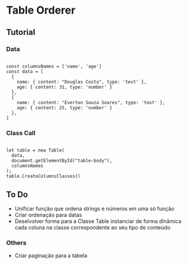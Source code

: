 # Table Orderer

## Tutorial

### Data

<code>
const columnsNames = ['name', 'age']
const data = [
  {
    name: { content: "Douglas Costa", type: 'text' },
    age: { content: 31, type: 'number' }
  },
  {
    name: { content: "Everton Souza Soares", type: 'text' },
    age: { content: 25, type: 'number' }
  },
]
</code>

### Class Call

<code>
let table = new Table(
  data,
  document.getElementById("table-body"),
  columnsNames
);
table.CreateColumnsClasses()
</code>

## To Do

- Unificar função que ordena strings e números em uma só função
- Criar ordenação para datas
- Deselvolver forma para a Classe Table instanciar de forma dinâmica cada coluna na classe correspondente ao seu tipo de conteúdo

### Others

- Criar paginação para a tabela